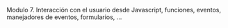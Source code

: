 Modulo 7. Interacción con el usuario desde Javascript, funciones, eventos, manejadores de eventos, formularios, ... 